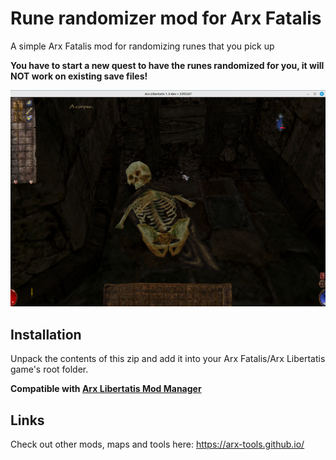 # Rune randomizer mod for Arx Fatalis

A simple Arx Fatalis mod for randomizing runes that you pick up

**You have to start a new quest to have the runes randomized for you, it will NOT work on existing save files!**

![screenshot](screenshot.png?raw=true "screenshot")

## Installation

Unpack the contents of this zip and add it into your Arx Fatalis/Arx Libertatis game's root folder.

**Compatible with
[Arx Libertatis Mod Manager](https://github.com/fredlllll/ArxLibertatisModManager)**

## Links

Check out other mods, maps and tools here: https://arx-tools.github.io/
